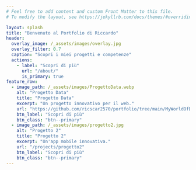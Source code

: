```yaml
---
# Feel free to add content and custom Front Matter to this file.
# To modify the layout, see https://jekyllrb.com/docs/themes/#overriding-theme-defaults

layout: splash
title: "Benvenuto al Portfolio di Riccardo"
header:
  overlay_image: /_assets/images/overlay.jpg
  overlay_filter: 0.7
  caption: "Scopri i miei progetti e competenze"
  actions:
    - label: "Scopri di più"
      url: "/about/"
      is_primary: true
feature_row:
  - image_path: /_assets/images/ProgettoData.webp
    alt: "Progetto Data"
    title: "Progetto Data"
    excerpt: "Un progetto innovativo per il web."
    url: "https://github.com/ricscar2570/portfolio/tree/main/MyWorldOfData"
    btn_label: "Scopri di più"
    btn_class: "btn--primary"
  - image_path: /_assets/images/progetto2.jpg
    alt: "Progetto 2"
    title: "Progetto 2"
    excerpt: "Un'app mobile innovativa."
    url: "/projects/progetto2"
    btn_label: "Scopri di più"
    btn_class: "btn--primary"
---
```

